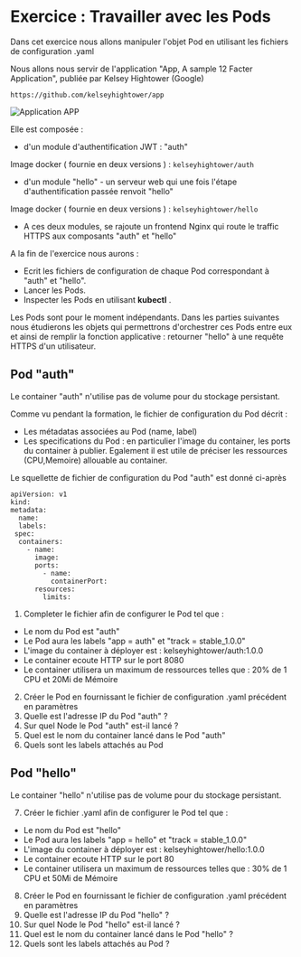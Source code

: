 # Exercice : Travailler avec les Pods

Dans cet exercice nous allons manipuler l'objet Pod en utilisant les fichiers de configuration .yaml

Nous allons nous servir de l'application "App, A sample 12 Facter Application",  publiée par Kelsey Hightower (Google)

`https://github.com/kelseyhightower/app`

![Application APP](https://github.com/Treeptik/training-k8s-resources/blob/master/02_Pods%20/images/Treeptik-training-k8s-exo2-app.jpg?raw=true "Application APP")

Elle est composée : 

- d'un module d'authentification JWT : "auth" 

Image docker ( fournie en deux versions ) : `kelseyhightower/auth` 

- d'un module "hello" - un serveur web qui une fois l'étape d'authentification passée renvoit "hello" 

Image docker ( fournie en deux versions ) : `kelseyhightower/hello`  

- A ces deux modules, se rajoute un frontend Nginx qui route le traffic HTTPS aux composants "auth" et "hello"


A la fin de l'exercice nous aurons : 
- Ecrit les fichiers de configuration de chaque Pod correspondant à "auth" et "hello". 
- Lancer les Pods. 
- Inspecter les Pods en utilisant **kubectl** .

Les Pods sont pour le moment indépendants. Dans les parties suivantes nous étudierons les objets qui permettrons d'orchestrer ces Pods entre eux et ainsi de remplir la fonction applicative : retourner "hello" à une requête HTTPS d'un utilisateur.     

## Pod "auth"

Le container "auth" n'utilise pas de volume pour du stockage persistant. 

Comme vu pendant la formation, le fichier de configuration du Pod décrit : 
- Les métadatas associées au Pod (name, label)
- Les specifications du Pod : en particulier l'image du container, les ports du container à publier. Egalement il est utile de préciser les ressources (CPU,Memoire) allouable au container. 

Le squellette de fichier de configuration du Pod "auth" est donné ci-après 

```
apiVersion: v1
kind: 
metadata:
  name: 
  labels:
 spec:
  containers:
    - name: 
      image: 
      ports:
        - name: 
          containerPort: 
      resources:
        limits:
```


1. Completer le fichier afin de configurer le Pod tel que : 
- Le nom du Pod est "auth" 
- Le Pod aura les labels "app = auth" et "track = stable_1.0.0"
- L'image du container à déployer est : kelseyhightower/auth:1.0.0
- Le container ecoute HTTP sur le port 8080 
- Le container utilisera un maximum de ressources telles que : 20% de 1 CPU et 20Mi de Mémoire

2. Créer le Pod en fournissant le fichier de configuration .yaml précédent en paramètres 
3. Quelle est l'adresse IP du Pod "auth" ?
4. Sur quel Node le Pod "auth" est-il lancé ? 
5. Quel est le nom du container lancé dans le Pod "auth"
6. Quels sont les labels attachés au Pod

## Pod "hello"

Le container "hello" n'utilise pas de volume pour du stockage persistant. 


7. Créer le fichier .yaml afin de configurer le Pod tel que : 
- Le nom du Pod est "hello" 
- Le Pod aura les labels "app = hello" et "track = stable_1.0.0"
- L'image du container à déployer est : kelseyhightower/hello:1.0.0
- Le container ecoute HTTP sur le port 80 
- Le container utilisera un maximum de ressources telles que : 30% de 1 CPU et 50Mi de Mémoire

8. Créer le Pod en fournissant le fichier de configuration .yaml précédent en paramètres 
9. Quelle est l'adresse IP du Pod "hello" ?
10. Sur quel Node le Pod "hello" est-il lancé ? 
11. Quel est le nom du container lancé dans le Pod "hello" ?
12. Quels sont les labels attachés au Pod ?





